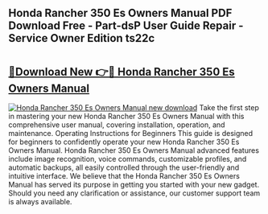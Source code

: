 ## Honda Rancher 350 Es Owners Manual PDF Download Free - Part-dsP User Guide Repair - Service Owner Edition ts22c

# <h2><a href="http://bc64262.oget.top/?id=Honda+Rancher+350+Es+Owners+Manual">🔗Download New 👉🔴 Honda Rancher 350 Es Owners Manual</a></h2>

[![Honda Rancher 350 Es Owners Manual new download](https://i.imgur.com/5g1atiW.png)](http://bc64262.oget.top/?id=Honda+Rancher+350+Es+Owners+Manual)
Take the first step in mastering your new Honda Rancher 350 Es Owners Manual with this comprehensive user manual, covering installation, operation, and maintenance. Operating Instructions for Beginners This guide is designed for beginners to confidently operate your new Honda Rancher 350 Es Owners Manual. Honda Rancher 350 Es Owners Manual advanced features include image recognition, voice commands, customizable profiles, and automatic backups, all easily controlled through the user-friendly and intuitive interface. We believe that the Honda Rancher 350 Es Owners Manual has served its purpose in getting you started with your new gadget. Should you need any clarification or assistance, our customer support team is always available.
